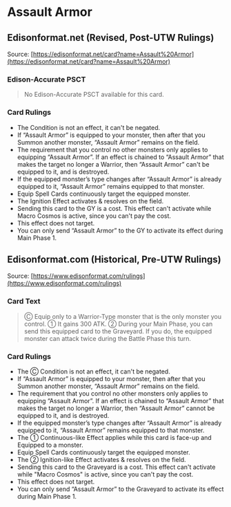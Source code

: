 # Assault Armor

## Edisonformat.net (Revised, Post-UTW Rulings)

Source: [https://edisonformat.net/card?name=Assault%20Armor](https://edisonformat.net/card?name=Assault%20Armor)

### Edison-Accurate PSCT

> No Edison-Accurate PSCT available for this card.

### Card Rulings

*   The Condition is not an effect, it can't be negated.
*   If “Assault Armor” is equipped to your monster, then after that you Summon another monster, “Assault Armor” remains on the field.
*   The requirement that you control no other monsters only applies to equipping “Assault Armor”. If an effect is chained to “Assault Armor” that makes the target no longer a Warrior, then “Assault Armor” can't be equipped to it, and is destroyed.
*   If the equipped monster’s type changes after “Assault Armor” is already equipped to it, “Assault Armor” remains equipped to that monster.
*   Equip Spell Cards continuously target the equipped monster.
*   The Ignition Effect activates & resolves on the field.
*   Sending this card to the GY is a cost. This effect can't activate while Macro Cosmos is active, since you can't pay the cost.
*   This effect does not target.
*   You can only send “Assault Armor” to the GY to activate its effect during Main Phase 1.


## Edisonformat.com (Historical, Pre-UTW Rulings)

Source: [https://www.edisonformat.com/rulings](https://www.edisonformat.com/rulings)

### Card Text

> Ⓒ Equip only to a Warrior-Type monster that is the only monster you control. ① It gains 300 ATK. ② During your Main Phase, you can send this equipped card to the Graveyard. If you do, the equipped monster can attack twice during the Battle Phase this turn.

### Card Rulings

*   The Ⓒ Condition is not an effect, it can't be negated.
*   If “Assault Armor” is equipped to your monster, then after that you Summon another monster, “Assault Armor” remains on the field.
*   The requirement that you control no other monsters only applies to equipping “Assault Armor”. If an effect is chained to “Assault Armor” that makes the target no longer a Warrior, then “Assault Armor” cannot be equipped to it, and is destroyed.
*   If the equipped monster’s type changes after “Assault Armor” is already equipped to it, “Assault Armor” remains equipped to that monster.
*   The ① Continuous-like Effect applies while this card is face-up and Equipped to a monster.
*   Equip Spell Cards continuously target the equipped monster.
*   The ② Ignition-like Effect activates & resolves on the field.
*   Sending this card to the Graveyard is a cost. This effect can't activate while "Macro Cosmos" is active, since you can't pay the cost.
*   This effect does not target.
*   You can only send “Assault Armor” to the Graveyard to activate its effect during Main Phase 1.


